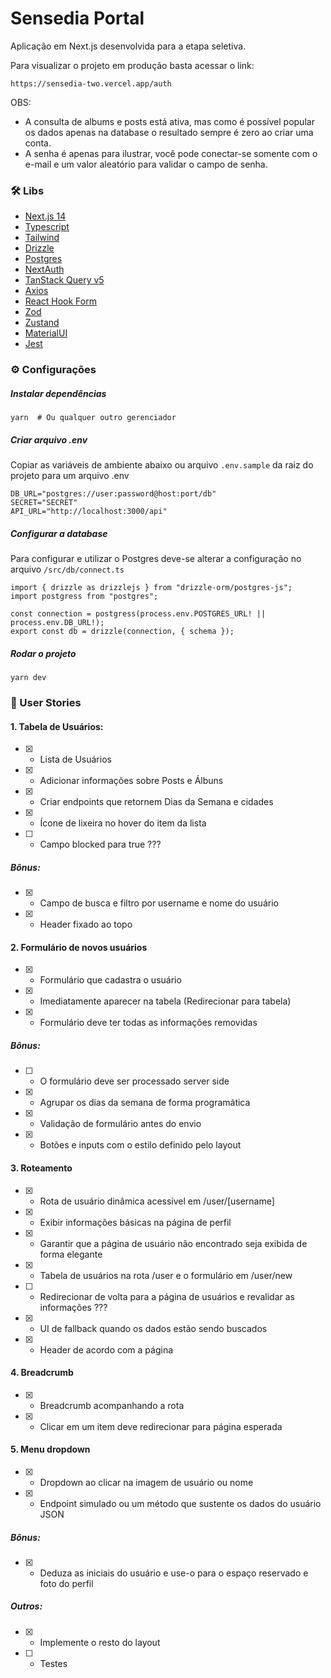 # Sensedia Portal

Aplicação em Next.js desenvolvida para a etapa seletiva.

Para visualizar o projeto em produção basta acessar o link:

```
https://sensedia-two.vercel.app/auth
```
OBS:
- A consulta de albums e posts está ativa, mas como é possível popular os dados apenas na database o resultado sempre é zero ao criar uma conta.
- A senha é apenas para ilustrar, você pode conectar-se somente com o e-mail e um valor aleatório para validar o campo de senha.

### 🛠️ Libs

-   [Next.js 14](https://nextjs.org/)
-   [Typescript](https://www.typescriptlang.org/)
-   [Tailwind](https://tailwindcss.com/)
-   [Drizzle](https://orm.drizzle.team/)
-   [Postgres](https://www.postgresql.org/)
-   [NextAuth](https://next-auth.js.org/)
-   [TanStack Query v5](https://tanstack.com/query/latest)
-   [Axios](https://axios-http.com/ptbr/)
-   [React Hook Form](https://react-hook-form.com/)
-   [Zod](https://zod.dev/)
-   [Zustand](https://zustand-demo.pmnd.rs/)
-   [MaterialUI](https://mui.com/)
-   [Jest](https://jestjs.io/pt-BR/)

### ⚙️ Configurações

##### Instalar dependências

```
yarn  # Ou qualquer outro gerenciador
```

##### Criar arquivo .env

Copiar as variáveis de ambiente abaixo ou arquivo `.env.sample` da raiz do projeto para um arquivo .env

```
DB_URL="postgres://user:password@host:port/db"
SECRET="SECRET"
API_URL="http://localhost:3000/api"
```

##### Configurar a database

Para configurar e utilizar o Postgres deve-se alterar a configuração no arquivo `/src/db/connect.ts`

```
import { drizzle as drizzlejs } from "drizzle-orm/postgres-js";
import postgress from "postgres";

const connection = postgress(process.env.POSTGRES_URL! || process.env.DB_URL!);
export const db = drizzle(connection, { schema });

```

##### Rodar o projeto

```
yarn dev
```

### 📄 User Stories

#### 1. Tabela de Usuários:

-   [x] -   Lista de Usuários
-   [x] -   Adicionar informações sobre Posts e Álbuns
-   [x] -   Criar endpoints que retornem Dias da Semana e cidades
-   [x] -   Ícone de lixeira no hover do item da lista
-   [ ] -   Campo blocked para true ???

##### Bônus:

-   [x] -   Campo de busca e filtro por username e nome do usuário
-   [x] -   Header fixado ao topo

#### 2. Formulário de novos usuários

-   [x] -   Formulário que cadastra o usuário
-   [x] -   Imediatamente aparecer na tabela (Redirecionar para tabela)
-   [x] -   Formulário deve ter todas as informações removidas

##### Bônus:

-   [ ] -   O formulário deve ser processado server side
-   [x] -   Agrupar os dias da semana de forma programática
-   [x] -   Validação de formulário antes do envio
-   [x] -   Botões e inputs com o estilo definido pelo layout

#### 3. Roteamento

-   [x] -   Rota de usuário dinâmica acessível em /user/[username]
-   [x] -   Exibir informações básicas na página de perfil
-   [x] -   Garantir que a página de usuário não encontrado seja exibida de forma elegante
-   [x] -   Tabela de usuários na rota /user e o formulário em /user/new
-   [ ] -   Redirecionar de volta para a página de usuários e revalidar as informações ???
-   [x] -   UI de fallback quando os dados estão sendo buscados
-   [x] -   Header de acordo com a página

#### 4. Breadcrumb

-   [x] -   Breadcrumb acompanhando a rota
-   [x] -   Clicar em um item deve redirecionar para página esperada

#### 5. Menu dropdown

-   [x] -   Dropdown ao clicar na imagem de usuário ou nome
-   [x] -   Endpoint simulado ou um método que sustente os dados do usuário JSON

##### Bônus:

-   [x] -   Deduza as iniciais do usuário e use-o para o espaço reservado e foto do perfil

##### Outros:

-   [x] -   Implemente o resto do layout
-   [ ] -   Testes
